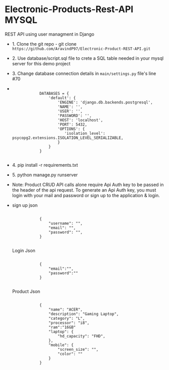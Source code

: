 <h1>Electronic-Products-Rest-API MYSQL</h1>
<p>REST API using user managment in Django</p>
<ul>
    <li> 
        <p>1. Clone the git repo - git clone <code>https://github.com/AravindP97/Electronic-Product-REST-API.git </code></p>
    </li>
    <li>
        <p>2. Use database/script.sql file to crete a SQL table needed in your mysql server for this demo project</p>
    </li>
    <li>
        <p>3. Change database connection details in <code>main/settings.py</code> file's line #70</p>
    </li>
    <li>
        <code>
            DATABASES = {
                'default': {
                    'ENGINE': 'django.db.backends.postgresql',
                    'NAME': '<databasename>',
                    'USER': '<username>',
                    'PASSWORD': '<password>',
                    'HOST': 'localhost',
                    'PORT': 5432,
                    'OPTIONS': {
                       'isolation_level': psycopg2.extensions.ISOLATION_LEVEL_SERIALIZABLE,
                    }
                }
            }
        </code>
    </li>
    <li>
        <p>4. pip install -r requirements.txt</p>
    </li>
    <li>
        <p>5. python manage.py runserver</p>
    </li>
    <li>
        <p>Note: Product CRUD API calls alone require Api Auth key to be passed in the header of the api request. To generate an Api Auth key, you must login with your mail and password or sign up to the application & login.</p>
    </li>
    <li>
        <p>sign up json</p>
        <code>
            {
                "username": "",
                "email": "",
                "password": "",
            }
        </code>
        <p>Login Json</p>
        <code>
            {
                "email":"",
                "password":""
            }
        </code>
        <p>Product Json</p>
        <code>
            {
                "name": "ACER",
                "description": "Gaming Laptop",
                "category": "L",
                "processor": "i8",
                "ram":"16GB"
                "laptop": {
                    "hd_capacity": "FHD",
                },
                "mobile": {
                    "screen_size": "",
                    "color": ""
                }
            }
        </code>
    </li>
</ul>
